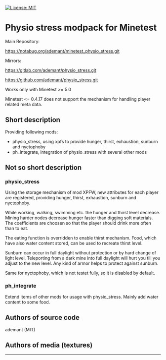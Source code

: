 [![License: MIT](https://img.shields.io/badge/License-MIT-yellow.svg)](https://opensource.org/licenses/MIT)
# Physio stress modpack for Minetest

Main Repository:

https://notabug.org/ademant/minetest_physio_stress.git

Mirrors:

https://gitlab.com/ademant/physio_stress.git

https://github.com/ademant/physio_stress.git

Works only with Minetest >= 5.0

Minetest <= 0.4.17 does not support the mechanism for handling player related meta data.

## Short description
Providing following mods:
- physio_stress, using xpfs to provide hunger, thirst, exhaustion, sunburn and nyctophoby
- ph_integrate, integration of physio_stress with several other mods

## Not so short description
### physio_stress
Using the storage mechanism of mod XPFW, new attributes for each player are registered, providing hunger, thirst, exhaustion, sunburn and nyctophoby.

While working, walking, swimming etc. the hunger and thirst level decrease. Mining harder nodes decrease hunger faster than digging soft materials. The coefficients are choosen so that the player should drink more often than to eat.

The eating function is overridden to enable thirst mechanism. Food, which have also water content stored, can be used to recreate thirst level.

Sunburn can occur in full daylight without protection or by hard change of light level. Teleporting from a dark mine into full daylight will hurt you till you adjust to the new level.
Any kind of armor helps to protect against sunburn.

Same for nyctophoby, which is not testet fully, so it is disabled by default.

### ph_integrate
Extend items of other mods for usage with physio_stress. Mainly add water content to some food.

## Authors of source code

ademant (MIT)


## Authors of media (textures)
---------------------------
